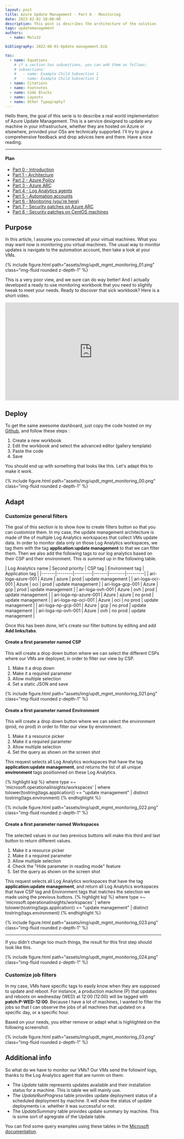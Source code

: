 ```yaml
---
layout: post
title: Azure Update Management - Part 6 - Monitoring
date: 2023-02-02 10:00:00
description: This post is describes the architecture of the solution
tags: updatemanagement
authors:
  - name: Molx32

bibliography: 2022-08-01-Update management.bib

toc:
  - name: Equations
    # if a section has subsections, you can add them as follows:
    # subsections:
    #   - name: Example Child Subsection 1
    #   - name: Example Child Subsection 2
  - name: Citations
  - name: Footnotes
  - name: Code Blocks
  - name: Layouts
  - name: Other Typography?
---
```

Hello there, the goal of this serie is to describe a real world implementation of Azure Update Management. This is a service designed to update any machine in your infrastructure, whether they are hosted on Azure or elsewhere, provided your OSs are technically supported. I'll try to give a comprehensive feedback and drop advices here and there. Have a nice reading.

***

#### Plan
- [Part 0 - Introduction](/blog/2022/Update-management-00/)
- [Part 1 - Architecture](/blog/2022/Update-management-01/)
- [Part 2 - Azure Policy](/blog/2022/Update-management-011/)
- [Part 3 - Azure ARC](/blog/2022/Update-management-02/)
- [Part 4 - Log Analytics agents](/blog/2022/Update-management-03/)
- [Part 5 - Automation accounts](/blog/2023/Update-management-04/)
- [Part 6 - Monitoring (you're here)](/blog/2023/Update-management-05/)
- [Part 7 - Security patches on Azure ARC](/blog/2023/Update-management-06/)
- [Part 8 - Security patches on CentOS machines](/blog/2023/Update-management-07/)

## Purpose
In this article, I assume you connected all your virtual machines. What you may want now is monitoring you virtual machines. The usual way to monitor updates is navigate to the automation account, then take a look at your VMs.
<div class="col-sm mt-3 mt-md-0">
  {% include figure.html path="assets/img/updt_mgmt_monitoring_01.png" class="img-fluid rounded z-depth-1" %}
</div>

This is a very poor view, and we sure can do way better! And I actually developed a ready to use monitoring workbook that you need to slightly tweak to meet your needs. Ready to discover that sick workbook? Here is a short video.
<div class="col-sm mt-3 mt-md-0">
  <iframe width="560" height="315" src="https://www.youtube.com/embed/6asRTPWqYmg" title="YouTube video player" frameborder="0" allow="accelerometer; autoplay; clipboard-write; encrypted-media; gyroscope; picture-in-picture; web-share" allowfullscreen></iframe>
</div>

## Deploy
To get the same awesome dashboard, just copy the code hosted on my [Github](https://github.com/Molx32/AwesomeAzureWorkbooks/blob/main/Workbooks/update-management.json), and follow these steps :
1. Create a new workbook
2. Edit the workbook and select the advanced editor (gallery template)
3. Paste the code
4. Save

You should end up with something that looks like this. Let's adapt this to make it work.
<div class="col-sm mt-3 mt-md-0">
  {% include figure.html path="assets/img/updt_mgmt_monitoring_00.png" class="img-fluid rounded z-depth-1" %}
</div>


## Adapt
### Customize general filters
The goal of this section is to show how to create filters button so that you can customize them. In my case, the update management architecture is made of the of multiple Log Analytics workspaces that collect VMs update data. In order to monitor data only on those Log Analytics workspaces, we tag them with the tag <b>application:update management</b> to that we can filter them. Then we also add the following tags to our log analytics based on their CSP and their environment. This is summed up in the following table.

| Log Analytics name | Second priority | CSP tag | Environment tag | Application tag |
|-------|--------|---------|-------|--------|---------|
| ari-loga-azure-001 | Azure | azure | prod | update management |
| ari-loga-oci-001 | Azure | oci | prod | update management |
| ari-loga-gcp-001 | Azure | gcp | prod | update management |
| ari-loga-ovh-001 | Azure | ovh | prod | update management |
| ari-loga-np-azure-001 | Azure | azure | no prod | update management |
| ari-loga-np-oci-001 | Azure | oci | no prod | update management |
| ari-loga-np-gcp-001 | Azure | gcp | no prod | update management |
| ari-loga-np-ovh-001 | Azure | ovh | no prod | update management |

Once this has been done, let's create our filter buttons by editing and add <b>Add links/tabs</b>.
#### Create a first parameter named CSP
This will create a drop down button where we can select the different CSPs where our VMs are deployed, in order to filter our view by CSP.
1. Make it a drop down
2. Make it a required parameter
3. Allow multiple selection
4. Set a static JSON and save

<div class="col-sm mt-3 mt-md-0">
  {% include figure.html path="assets/img/updt_mgmt_monitoring_021.png" class="img-fluid rounded z-depth-1" %}
</div>

#### Create a first parameter named Environment
This will create a drop down button where we can select the environment (prod, no prod) in order to filter our view by environment.
1. Make it a resource picker
2. Make it a required parameter
3. Allow multiple selection
4. Set the query as shown on the screen shot

This request selects all Log Analytics workspaces that have the tag <b>application:update management</b>, and returns the list of all unique <b>environment</b> tags positionned on these Log Analytics.

{% highlight kql %}
where type =~ 'microsoft.operationalinsights/workspaces'
| where tolower(tostring(tags.application)) == "update management"
| distinct tostring(tags.environment)
{% endhighlight %}

<div class="col-sm mt-3 mt-md-0">
  {% include figure.html path="assets/img/updt_mgmt_monitoring_022.png" class="img-fluid rounded z-depth-1" %}
</div>

#### Create a first parameter named Workspaces
The selected values in our two previous buttons will make this third and last button to return different values.
1. Make it a resource picker
2. Make it a required parameter
3. Allow multiple selection
4. Check the "Hide parameter in reading mode" feature
5. Set the query as shown on the screen shot


This request selects all Log Analytics workspaces that have the tag <b>application:update management</b>, and return all Log Analytics workspaces that have CSP tag and Environment tags that matches the selection we made using the previous buttons.
{% highlight kql %}
where type =~ 'microsoft.operationalinsights/workspaces'
| where tolower(tostring(tags.application)) == "update management"
| distinct tostring(tags.environment)
{% endhighlight %}

<div class="col-sm mt-3 mt-md-0">
  {% include figure.html path="assets/img/updt_mgmt_monitoring_023.png" class="img-fluid rounded z-depth-1" %}
</div>

***

If you didn't change too much things, the result for this first step should look like this.
<div class="col-sm mt-3 mt-md-0">
  {% include figure.html path="assets/img/updt_mgmt_monitoring_024.png" class="img-fluid rounded z-depth-1" %}
</div>


### Customize job filters
In my case, VMs have specific tags to easily know when they are supposed to update and reboot. For instance, a production machine (P) that updates and reboots on wednesday (WED) at 12:00 (12:00) will be tagged with <b>patch:P-WED-12:00</b>. Because I have a lot of machines, I wanted to filter the jobs so that I can observe the jobs of all machines that updated on a specific day, or a specific hour.

Based on your needs, you either remove or adapt what is highlighted on the following screenshot.
<div class="col-sm mt-3 mt-md-0">
  {% include figure.html path="assets/img/updt_mgmt_monitoring_03.png" class="img-fluid rounded z-depth-1" %}
</div>


## Additional info
So what do we have to monitor our VMs? Our VMs send the followinf logs, thanks to the Log Analytics agent that are runnin on them:
- The <i>Update</i> table represents updates available and their installation status for a machine. This is table we will mainly use.
- The <i>UpdateRunProgress</i> table provides update deployment status of a scheduled deployment by machine. It will show the status of update deployments i.e. whether it was successful or not.
- The <i>UpdateSummary</i> table provides update summary by machine. This is some sort of agregrate of the Update table.

You can find some query examples using these tables in the [Microsoft documentation](https://learn.microsoft.com/en-us/azure/automation/update-management/query-logs).
